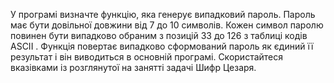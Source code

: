 У програмі визначте функцію, яка генерує випадковий пароль. Пароль має бути довільної довжини від 7 до 10 символів. Кожен символ паролю повинен бути випадково обраним з позицій 33 до 126 з таблиці кодів ASCII . Функція повертає випадково сформований пароль як єдиний її результат і він виводиться в основній програмі. Скористайтеся вказівками із розглянутої на занятті задачі Шифр Цезаря.
